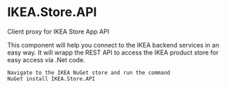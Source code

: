 # IKEA.Store.API
Client proxy for IKEA Store App API

This component will help you connect to the IKEA backend services in an easy way. It will wrapp the REST API to access the IKEA product store for easy access via .Net code. 

    Navigate to the IKEA NuGet store and run the command 
    NuGet install IKEA.Store.API
